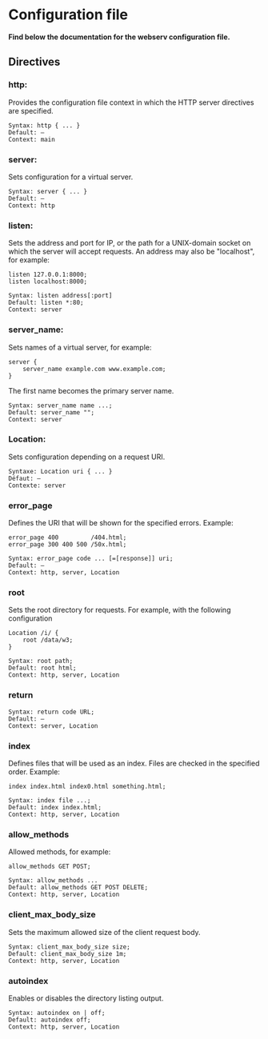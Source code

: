 # Configuration file
**Find below the documentation for the webserv configuration file.**
## Directives

### http:
Provides the configuration file context in which the HTTP server directives are specified.
```
Syntax:	http { ... }
Default: —
Context: main
```

### server:
Sets configuration for a virtual server.
```
Syntax:	server { ... }
Default: —
Context: http
```

### listen:
Sets the address and port for IP, or the path for a UNIX-domain socket on which the server will accept requests. An address may also be "localhost", for example:

```
listen 127.0.0.1:8000;
listen localhost:8000;
```
```
Syntax: listen address[:port] 
Default: listen *:80;
Context: server
```

### server_name:

Sets names of a virtual server, for example:

```
server {
    server_name example.com www.example.com;
}
```
The first name becomes the primary server name.

```
Syntax:	server_name name ...;
Default: server_name "";
Context: server
```

### Location:
Sets configuration depending on a request URI.
```
Syntaxe: Location uri { ... }
Défaut:	—
Contexte: server
```

### error_page
Defines the URI that will be shown for the specified errors. Example:

```
error_page 400         /404.html;
error_page 300 400 500 /50x.html;
```
```
Syntax:	error_page code ... [=[response]] uri;
Default: —
Context: http, server, Location
```

### root
Sets the root directory for requests. For example, with the following configuration
```
Location /i/ {
    root /data/w3;
}
```
```
Syntax:	root path;
Default: root html;
Context: http, server, Location
```

### return
```
Syntax:	return code URL;
Default: —
Context: server, Location
```

### index
Defines files that will be used as an index. Files are checked in the specified order. Example:
```
index index.html index0.html something.html;
```
```
Syntax: index file ...;
Default: index index.html;
Context: http, server, Location
```

### allow_methods
Allowed methods, for example:
```
allow_methods GET POST;
```
```
Syntax: allow_methods ...
Default: allow_methods GET POST DELETE;
Context: http, server, Location
```

### client_max_body_size
Sets the maximum allowed size of the client request body.
```
Syntax: client_max_body_size size;
Default: client_max_body_size 1m;
Context: http, server, Location
```

### autoindex
Enables or disables the directory listing output.
```
Syntax:	autoindex on | off;
Default: autoindex off;
Context: http, server, Location
```

